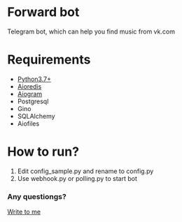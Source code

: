 # Forward bot
Telegram bot, which can help you find music from vk.com
# Requirements
- [Python3.7+](https://www.python.org/downloads/)
- [Aioredis](https://github.com/aio-libs/aioredis)
- [Aiogram](https://github.com/aiogram/aiogram)
- Postgresql
- Gino
- SQLAlchemy
- Aiofiles
# How to run?
1. Edit config_sample.py and rename to config.py
2. Use webhook.py or polling.py to start bot
### Any questiongs?
[Write to me](https://t.me/RavenFaus)
